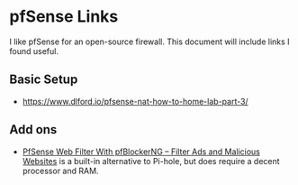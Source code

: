 # pfSense Links
I like pfSense for an open-source firewall. This document will include links I found useful.

## Basic Setup
* https://www.dlford.io/pfsense-nat-how-to-home-lab-part-3/

## Add ons
- [PfSense Web Filter With pfBlockerNG – Filter Ads and Malicious Websites](https://openschoolsolutions.org/pfsense-web-filter-with-pfblockerng/) is a built-in alternative to Pi-hole, but does require a decent processor and RAM.
